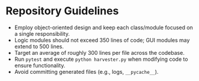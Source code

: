 # Repository Guidelines

- Employ object-oriented design and keep each class/module focused on a single responsibility.
- Logic modules should not exceed 350 lines of code; GUI modules may extend to 500 lines.
- Target an average of roughly 300 lines per file across the codebase.
- Run `pytest` and execute `python harvester.py` when modifying code to ensure functionality.
- Avoid committing generated files (e.g., logs, `__pycache__`).

